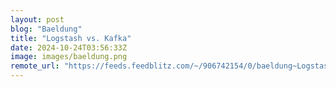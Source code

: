 ```yaml
---
layout: post
blog: "Baeldung"
title: "Logstash vs. Kafka"
date: 2024-10-24T03:56:33Z
image: images/baeldung.png
remote_url: "https://feeds.feedblitz.com/~/906742154/0/baeldung~Logstash-vs-Kafka"
---
```

